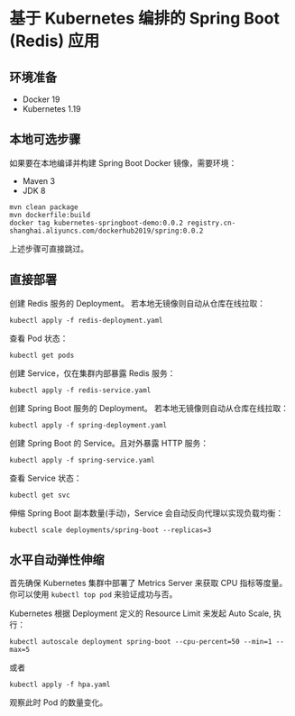 # 基于 Kubernetes 编排的 Spring Boot (Redis) 应用

## 环境准备
- Docker 19
- Kubernetes 1.19

## 本地可选步骤

如果要在本地编译并构建 Spring Boot Docker 镜像，需要环境：
- Maven 3
- JDK 8

```shell script
mvn clean package
mvn dockerfile:build
docker tag kubernetes-springboot-demo:0.0.2 registry.cn-shanghai.aliyuncs.com/dockerhub2019/spring:0.0.2   
```

上述步骤可直接跳过。

## 直接部署

创建 Redis 服务的 Deployment。 若本地无镜像则自动从仓库在线拉取：
```shell script
kubectl apply -f redis-deployment.yaml
```

查看 Pod 状态：
```shell script
kubectl get pods                                                                                                                                                                          
```

创建 Service，仅在集群内部暴露 Redis 服务：
```shell script
kubectl apply -f redis-service.yaml
```

创建 Spring Boot 服务的 Deployment。 若本地无镜像则自动从仓库在线拉取：
```shell script
kubectl apply -f spring-deployment.yaml
```

创建 Spring Boot 的 Service。且对外暴露 HTTP 服务：
```shell script
kubectl apply -f spring-service.yaml
```

查看 Service 状态：
```shell script
kubectl get svc
```

伸缩 Spring Boot 副本数量(手动)，Service 会自动反向代理以实现负载均衡：
```shell script
kubectl scale deployments/spring-boot --replicas=3  
```

## 水平自动弹性伸缩

首先确保 Kubernetes 集群中部署了 Metrics Server 来获取 CPU 指标等度量。
你可以使用 `kubectl top pod` 来验证成功与否。

Kubernetes 根据 Deployment 定义的 Resource Limit 来发起 Auto Scale, 执行：
```shell script
kubectl autoscale deployment spring-boot --cpu-percent=50 --min=1 --max=5
```

或者
```
kubectl apply -f hpa.yaml
```

观察此时 Pod 的数量变化。